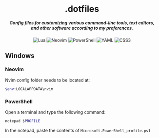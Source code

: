 <div align="center">

# .dotfiles

##### Config files for customizing various command-line tools, text editors, and other software according to my preferences. 

![Lua](https://img.shields.io/badge/lua-%232C2D72.svg?style=for-the-badge&logo=lua&logoColor=white)
![Neovim](https://img.shields.io/badge/NeoVim-%2357A143.svg?&style=for-the-badge&logo=neovim&logoColor=white)
![PowerShell](https://img.shields.io/badge/PowerShell-%235391FE.svg?style=for-the-badge&logo=powershell&logoColor=white)
![YAML](https://img.shields.io/badge/yaml-%23ffffff.svg?style=for-the-badge&logo=yaml&logoColor=151515)
![CSS3](https://img.shields.io/badge/css3-%231572B6.svg?style=for-the-badge&logo=css3&logoColor=white)

</div>

## Windows

### Neovim

Nvim config folder needs to be located at: 

```bash
$env:LOCALAPPDATA\nvim
```

### PowerShell

Open a terminal and type the following command:

```bash
notepad $PROFILE
```
In the notepad, paste the contents of `Microsoft.PowerShell_profile.ps1`
